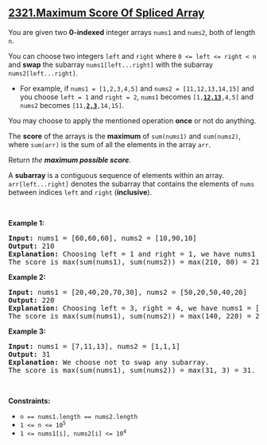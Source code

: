 ## [2321.Maximum Score Of Spliced Array](https://leetcode.com/problems/maximum-score-of-spliced-array/)
<p>You are given two <strong>0-indexed</strong> integer arrays <code>nums1</code> and <code>nums2</code>, both of length <code>n</code>.</p>

<p>You can choose two integers <code>left</code> and <code>right</code> where <code>0 &lt;= left &lt;= right &lt; n</code> and <strong>swap</strong> the subarray <code>nums1[left...right]</code> with the subarray <code>nums2[left...right]</code>.</p>

<ul>
	<li>For example, if <code>nums1 = [1,2,3,4,5]</code> and <code>nums2 = [11,12,13,14,15]</code> and you choose <code>left = 1</code> and <code>right = 2</code>, <code>nums1</code> becomes <code>[1,<strong><u>12,13</u></strong>,4,5]</code> and <code>nums2</code> becomes <code>[11,<strong><u>2,3</u></strong>,14,15]</code>.</li>
</ul>

<p>You may choose to apply the mentioned operation <strong>once</strong> or not do anything.</p>

<p>The <strong>score</strong> of the arrays is the <strong>maximum</strong> of <code>sum(nums1)</code> and <code>sum(nums2)</code>, where <code>sum(arr)</code> is the sum of all the elements in the array <code>arr</code>.</p>

<p>Return <em>the <strong>maximum possible score</strong></em>.</p>

<p>A <strong>subarray</strong> is a contiguous sequence of elements within an array. <code>arr[left...right]</code> denotes the subarray that contains the elements of <code>nums</code> between indices <code>left</code> and <code>right</code> (<strong>inclusive</strong>).</p>

<p>&nbsp;</p>
<p><strong class="example">Example 1:</strong></p>

<pre>
<strong>Input:</strong> nums1 = [60,60,60], nums2 = [10,90,10]
<strong>Output:</strong> 210
<strong>Explanation:</strong> Choosing left = 1 and right = 1, we have nums1 = [60,<u><strong>90</strong></u>,60] and nums2 = [10,<u><strong>60</strong></u>,10].
The score is max(sum(nums1), sum(nums2)) = max(210, 80) = 210.</pre>

<p><strong class="example">Example 2:</strong></p>

<pre>
<strong>Input:</strong> nums1 = [20,40,20,70,30], nums2 = [50,20,50,40,20]
<strong>Output:</strong> 220
<strong>Explanation:</strong> Choosing left = 3, right = 4, we have nums1 = [20,40,20,<u><strong>40,20</strong></u>] and nums2 = [50,20,50,<u><strong>70,30</strong></u>].
The score is max(sum(nums1), sum(nums2)) = max(140, 220) = 220.
</pre>

<p><strong class="example">Example 3:</strong></p>

<pre>
<strong>Input:</strong> nums1 = [7,11,13], nums2 = [1,1,1]
<strong>Output:</strong> 31
<strong>Explanation:</strong> We choose not to swap any subarray.
The score is max(sum(nums1), sum(nums2)) = max(31, 3) = 31.
</pre>

<p>&nbsp;</p>
<p><strong>Constraints:</strong></p>

<ul>
	<li><code>n == nums1.length == nums2.length</code></li>
	<li><code>1 &lt;= n &lt;= 10<sup>5</sup></code></li>
	<li><code>1 &lt;= nums1[i], nums2[i] &lt;= 10<sup>4</sup></code></li>
</ul>
